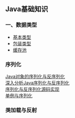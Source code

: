 ## Java基础知识
### 一、数据类型
 * [基本类型]()
 * [包装类型]()
 * [缓存池]()

### 序列化
[Java对象的序列化与反序列化](/Java基础/序列化/Java对象的序列化与反序列化.md)  
[深入分析Java序列化与反序列化](/Java基础/序列化/深入分析Java序列化与反序列化.md)  
[序列化与反序列化源码实现](/Java基础/序列化/序列化与反序列化源码实现.md)  
[单例与序列化](/Java基础/序列化/单例与序列化.md)  

### 类加载与反射
